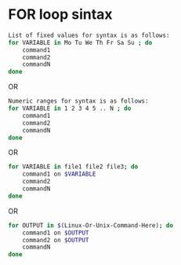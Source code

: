 # FOR loop sintax

```bash
List of fixed values for syntax is as follows:
for VARIABLE in Mo Tu We Th Fr Sa Su ; do
    command1
    command2
    commandN
done

```

OR

```bash
Numeric ranges for syntax is as follows:
for VARIABLE in 1 2 3 4 5 .. N ; do
    command1
    command2
    commandN
done
```

OR

```bash
for VARIABLE in file1 file2 file3; do
    command1 on $VARIABLE
    command2
    commandN
done
```

OR

```bash
for OUTPUT in $(Linux-Or-Unix-Command-Here); do
    command1 on $OUTPUT
    command2 on $OUTPUT
    commandN
done
```


